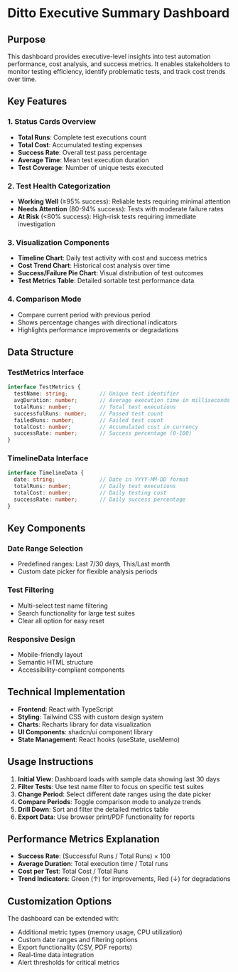 # Ditto Executive Summary Dashboard

## Purpose
This dashboard provides executive-level insights into test automation performance, cost analysis, and success metrics. It enables stakeholders to monitor testing efficiency, identify problematic tests, and track cost trends over time.

## Key Features

### 1. Status Cards Overview
- **Total Runs**: Complete test executions count
- **Total Cost**: Accumulated testing expenses
- **Success Rate**: Overall test pass percentage
- **Average Time**: Mean test execution duration
- **Test Coverage**: Number of unique tests executed

### 2. Test Health Categorization
- **Working Well** (≥95% success): Reliable tests requiring minimal attention
- **Needs Attention** (80-94% success): Tests with moderate failure rates
- **At Risk** (<80% success): High-risk tests requiring immediate investigation

### 3. Visualization Components
- **Timeline Chart**: Daily test activity with cost and success metrics
- **Cost Trend Chart**: Historical cost analysis over time
- **Success/Failure Pie Chart**: Visual distribution of test outcomes
- **Test Metrics Table**: Detailed sortable test performance data

### 4. Comparison Mode
- Compare current period with previous period
- Shows percentage changes with directional indicators
- Highlights performance improvements or degradations

## Data Structure

### TestMetrics Interface
```typescript
interface TestMetrics {
  testName: string;          // Unique test identifier
  avgDuration: number;       // Average execution time in milliseconds
  totalRuns: number;         // Total test executions
  successfulRuns: number;    // Passed test count
  failedRuns: number;        // Failed test count
  totalCost: number;         // Accumulated cost in currency
  successRate: number;       // Success percentage (0-100)
}
```

### TimelineData Interface
```typescript
interface TimelineData {
  date: string;              // Date in YYYY-MM-DD format
  totalRuns: number;         // Daily test executions
  totalCost: number;         // Daily testing cost
  successRate: number;       // Daily success percentage
}
```

## Key Components

### Date Range Selection
- Predefined ranges: Last 7/30 days, This/Last month
- Custom date picker for flexible analysis periods

### Test Filtering
- Multi-select test name filtering
- Search functionality for large test suites
- Clear all option for easy reset

### Responsive Design
- Mobile-friendly layout
- Semantic HTML structure
- Accessibility-compliant components

## Technical Implementation
- **Frontend**: React with TypeScript
- **Styling**: Tailwind CSS with custom design system
- **Charts**: Recharts library for data visualization
- **UI Components**: shadcn/ui component library
- **State Management**: React hooks (useState, useMemo)

## Usage Instructions

1. **Initial View**: Dashboard loads with sample data showing last 30 days
2. **Filter Tests**: Use test name filter to focus on specific test suites
3. **Change Period**: Select different date ranges using the date picker
4. **Compare Periods**: Toggle comparison mode to analyze trends
5. **Drill Down**: Sort and filter the detailed metrics table
6. **Export Data**: Use browser print/PDF functionality for reports

## Performance Metrics Explanation

- **Success Rate**: (Successful Runs / Total Runs) × 100
- **Average Duration**: Total execution time / Total runs
- **Cost per Test**: Total Cost / Total Runs
- **Trend Indicators**: Green (↑) for improvements, Red (↓) for degradations

## Customization Options

The dashboard can be extended with:
- Additional metric types (memory usage, CPU utilization)
- Custom date ranges and filtering options
- Export functionality (CSV, PDF reports)
- Real-time data integration
- Alert thresholds for critical metrics